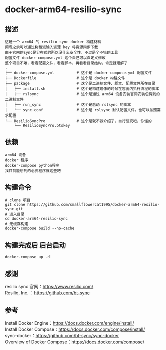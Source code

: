 # docker-arm64-resilio-sync
## 描述
    这是一个 arm64 的 resilio sync docker 构建材料  
    闲暇之余可以通过树莓派输入资源 key 将资源同步下载  
    由于官网的sync是分布式的所以没什么安全性，不过是个不错的工具  
    配置文件 docker-compose.yml 这个自己可以自定义修改  
    整个项目不难，看看配置文件，看看脚本，再看看目录结构，肯定就理解了
    .  
    ├── docker-compose.yml          # 这个是 docker-compose.yml 配置文件  
    ├── Dockerfile                  # 这个是 docker 构建文件  
    ├── package                     # 这个是二进制文件、脚本、配置文件所在目录  
    │   ├── install.sh              # 这个是构建镜像的时候在容器内执行流程的脚本  
    │   ├── rslsync                 # 这个是通过 arm64 设备安装官网安装包得到的二进制文件  
    │   ├── run_sync                # 这个是启动 rslsync 的脚本  
    │   └── sync.conf               # 这个是 rslsync 默认配置文件，也可以按照需求配置  
    └── ResilioSyncPro              # 这个是就不做介绍了，自行研究吧，你懂的  
        └── ResilioSyncPro.btskey  

## 依赖
    arm64 设备
    docker 程序
    docker-compose python程序
    我目前能想到的必要程序就这些吧

## 构建命令
    # clone 项目
    git clone https://github.com/smallflowercat1995/docker-arm64-resilio-sync.git
    # 进入目录
    cd docker-arm64-resilio-sync
    # 无缓存构建
    docker-compose build --no-cache

## 构建完成后 后台启动
    docker-compose up -d

## 感谢
resilio sync 官网：https://www.resilio.com/  
Resilio, Inc. ：https://github.com/bt-sync  

## 参考
Install Docker Engine：https://docs.docker.com/engine/install/  
Install Docker Compose：https://docs.docker.com/compose/install/  
sync-docker：https://github.com/bt-sync/sync-docker  
Overview of Docker Compose：https://docs.docker.com/compose/  
